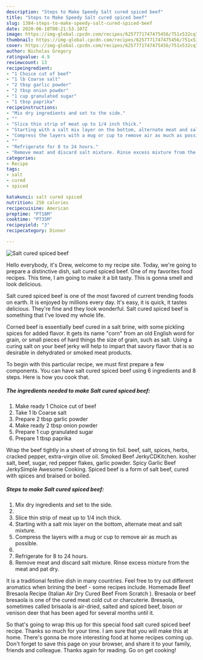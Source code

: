 ```yaml
---
description: "Steps to Make Speedy Salt cured spiced beef"
title: "Steps to Make Speedy Salt cured spiced beef"
slug: 1384-steps-to-make-speedy-salt-cured-spiced-beef
date: 2020-06-18T08:21:53.107Z
image: https://img-global.cpcdn.com/recipes/6257771747475456/751x532cq70/salt-cured-spiced-beef-recipe-main-photo.jpg
thumbnail: https://img-global.cpcdn.com/recipes/6257771747475456/751x532cq70/salt-cured-spiced-beef-recipe-main-photo.jpg
cover: https://img-global.cpcdn.com/recipes/6257771747475456/751x532cq70/salt-cured-spiced-beef-recipe-main-photo.jpg
author: Nicholas Gregory
ratingvalue: 4.9
reviewcount: 13
recipeingredient:
- "1 Choice cut of beef"
- "1 lb Coarse salt"
- "2 tbsp garlic powder"
- "2 tbsp onion powder"
- "1 cup granulated sugar"
- "1 tbsp paprika"
recipeinstructions:
- "Mix dry ingredients and set to the side."
- ""
- "Slice thin strip of meat up to 1/4 inch thick."
- "Starting with a salt mix layer on the bottom, alternate meat and salt mixture."
- "Compress the layers with a mug or cup to remove air as much as possible."
- ""
- "Refrigerate for 8 to 24 hours."
- "Remove meat and discard salt mixture. Rinse excess mixture from the meat and pat dry."
categories:
- Recipe
tags:
- salt
- cured
- spiced

katakunci: salt cured spiced 
nutrition: 250 calories
recipecuisine: American
preptime: "PT18M"
cooktime: "PT35M"
recipeyield: "3"
recipecategory: Dinner

---
```



![Salt cured spiced beef](https://img-global.cpcdn.com/recipes/6257771747475456/751x532cq70/salt-cured-spiced-beef-recipe-main-photo.jpg)

Hello everybody, it's Drew, welcome to my recipe site. Today, we're going to prepare a distinctive dish, salt cured spiced beef. One of my favorites food recipes. This time, I am going to make it a bit tasty. This is gonna smell and look delicious.

Salt cured spiced beef is one of the most favored of current trending foods on earth. It is enjoyed by millions every day. It's easy, it is quick, it tastes delicious. They're fine and they look wonderful. Salt cured spiced beef is something that I've loved my whole life.

Corned beef is essentially beef cured in a salt brine, with some pickling spices for added flavor. It gets its name &#34;corn&#34; from an old English word for grain, or small pieces of hard things the size of grain, such as salt. Using a curing salt on your beef jerky will help to impart that savory flavor that is so desirable in dehydrated or smoked meat products.


To begin with this particular recipe, we must first prepare a few components. You can have salt cured spiced beef using 6 ingredients and 8 steps. Here is how you cook that.

<!--inarticleads1-->

##### The ingredients needed to make Salt cured spiced beef:

1. Make ready 1 Choice cut of beef
1. Take 1 lb Coarse salt
1. Prepare 2 tbsp garlic powder
1. Make ready 2 tbsp onion powder
1. Prepare 1 cup granulated sugar
1. Prepare 1 tbsp paprika


Wrap the beef tightly in a sheet of strong tin foil. beef, salt, spices, herbs, cracked pepper, extra-virgin olive oil. Smoked Beef JerkyCDKitchen. kosher salt, beef, sugar, red pepper flakes, garlic powder. Spicy Garlic Beef JerkySimple Awesome Cooking. Spiced beef is a form of salt beef, cured with spices and braised or boiled. 

<!--inarticleads2-->

##### Steps to make Salt cured spiced beef:

1. Mix dry ingredients and set to the side.
1. 
1. Slice thin strip of meat up to 1/4 inch thick.
1. Starting with a salt mix layer on the bottom, alternate meat and salt mixture.
1. Compress the layers with a mug or cup to remove air as much as possible.
1. 
1. Refrigerate for 8 to 24 hours.
1. Remove meat and discard salt mixture. Rinse excess mixture from the meat and pat dry.


It is a traditional festive dish in many countries. Feel free to try out different aromatics when brining the beef - some recipes include. Homemade Beef Bresaola Recipe (Italian Air Dry Cured Beef From Scratch ). Bresaola or beef bresaola is one of the cured meat cold cut or charcuterie. Bresaola, sometimes called brisaola is air-dried, salted and spiced beef, bison or venison deer that has been aged for several months until it. 

So that's going to wrap this up for this special food salt cured spiced beef recipe. Thanks so much for your time. I am sure that you will make this at home. There's gonna be more interesting food at home recipes coming up. Don't forget to save this page on your browser, and share it to your family, friends and colleague. Thanks again for reading. Go on get cooking!
